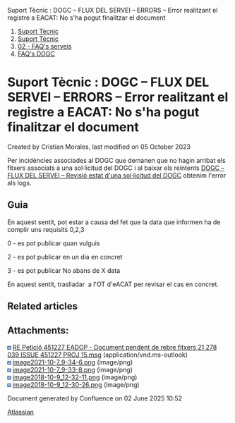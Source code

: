 Suport Tècnic : DOGC – FLUX DEL SERVEI – ERRORS – Error realitzant el registre a EACAT: No s'ha pogut finalitzar el document  

1.  [Suport Tècnic](index.html)
2.  [Suport Tècnic](13893782.html)
3.  [02 - FAQ's serveis](26313393.html)
4.  [FAQ's DOGC](28705555.html)

Suport Tècnic : DOGC – FLUX DEL SERVEI – ERRORS – Error realitzant el registre a EACAT: No s'ha pogut finalitzar el document
============================================================================================================================

Created by Cristian Morales, last modified on 05 October 2023

Per incidències associades al DOGC que demanen que no hagin arribat els fitxers associats a una sol·licitud del DOGC i al baixar els reintents [DOGC – FLUX DEL SERVEI – Revisió estat d'una sol·licitud del DOGC](81854629.html) obtenim l'error als logs.

Guia
----

En aquest sentit, pot estar a causa del fet que la data que informen ha de complir uns requisits 0,2,3

0 - es pot publicar quan vulguis

2 - es pot publicar en un dia en concret

3 - es pot publicar No abans de X data

En aquest sentit, traslladar  a l'OT d'eACAT per revisar el cas en concret.

Related articles
----------------

  

  

Attachments:
------------

![](images/icons/bullet_blue.gif) [RE Petició 451227 EADOP - Document pendent de rebre fitxers 21 278 039 ISSUE 451227 PROJ 15.msg](attachments/100008029/100008030.msg) (application/vnd.ms-outlook)  
![](images/icons/bullet_blue.gif) [image2021-10-7\_9-34-6.png](attachments/100008029/100008031.png) (image/png)  
![](images/icons/bullet_blue.gif) [image2021-10-7\_9-33-8.png](attachments/100008029/100008032.png) (image/png)  
![](images/icons/bullet_blue.gif) [image2018-10-9\_12-32-11.png](attachments/100008029/100008033.png) (image/png)  
![](images/icons/bullet_blue.gif) [image2018-10-9\_12-30-26.png](attachments/100008029/100008034.png) (image/png)  

Document generated by Confluence on 02 June 2025 10:52

[Atlassian](http://www.atlassian.com/)